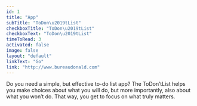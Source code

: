 ```yaml
---
id: 1
title: "App"
subTitle: "ToDon\u2019tList"
checkboxTitle: "ToDon\u2019tList"
checkboxText: "ToDon\u2019tList"
timeToRead: 3
activated: false
image: false
layout: "default"
linkText: "Go"
link: "http://www.bureaudonald.com"
---
```


Do you need a simple, but effective to-do list app? The ToDon’tList helps you make choices about what you will do, but more importantly, also about what you won’t do. That way, you get to focus on what truly matters.
